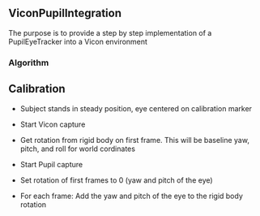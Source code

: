 ﻿## ViconPupilIntegration

The purpose is to provide a step by step implementation of a PupilEyeTracker into a Vicon environment

### Algorithm
## Calibration
- Subject stands in steady position, eye centered on calibration marker
- Start Vicon capture
- Get rotation from rigid body on first frame. This will be baseline yaw, pitch, and roll for world cordinates
- Start Pupil capture
- Set rotation of first frames to 0 (yaw and pitch of the eye)

- For each frame: Add the yaw and pitch of the eye to the rigid body rotation












<!---
```markdown
Syntax highlighted code block

# Header 1
## Header 2
### Header 3

- Bulleted
- List

1. Numbered
2. List

**Bold** and _Italic_ and `Code` text

[Link](url) and ![Image](src)
```

For more details see [GitHub Flavored Markdown](https://guides.github.com/features/mastering-markdown/).

### Jekyll Themes

Your Pages site will use the layout and styles from the Jekyll theme you have selected in your [repository settings](https://github.com/soccerdaniel/ViconPupilIntegration/settings). The name of this theme is saved in the Jekyll `_config.yml` configuration file.

### Support or Contact

Having trouble with Pages? Check out our [documentation](https://help.github.com/categories/github-pages-basics/) or [contact support](https://github.com/contact) and we’ll help you sort it out.

 and --->
